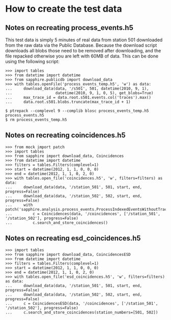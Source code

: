 How to create the test data
===========================


Notes on recreating process_events.h5
----------------------------------

This test data is simply 5 minutes of real data from station 501
downloaded from the raw data via the Public Database.
Because the download script downloads all blobs those need to be removed
after downloading, and the file repacked otherwise you are left with
60MB of data. This can be done using the following script:

    >>> import tables
    >>> from datetime import datetime
    >>> from sapphire.publicdb import download_data
    >>> with tables.openFile('process_events_temp.h5', 'w') as data:
    ...     download_data(data, '/s501', 501, datetime(2010, 9, 1),
    ...                   datetime(2010, 9, 1, 0, 5), get_blobs=True)
    ...     max_trace_id = data.root.s501.events.col('traces').max()
    ...     data.root.s501.blobs.truncate(max_trace_id + 1)

    $ ptrepack --complevel 9 --complib blosc process_events_temp.h5 process_events.h5
    $ rm process_events_temp.h5


Notes on recreating coincidences.h5
---------------------------------------

    >>> from mock import patch
    >>> import tables
    >>> from sapphire import download_data, Coincidences
    >>> from datetime import datetime
    >>> filters = tables.Filters(complevel=1)
    >>> start = datetime(2012, 1, 1, 0, 0, 0)
    >>> end = datetime(2012, 1, 1, 0, 2, 0)
    >>> with tables.open_file('coincidences.h5', 'w', filters=filters) as data:
    ...     download_data(data, '/station_501', 501, start, end, progress=False)
    ...     download_data(data, '/station_502', 502, start, end, progress=False)
    ...     with patch('sapphire.analysis.process_events.ProcessIndexedEventsWithoutTraces'):
    ...         c = Coincidences(data, '/coincidences', ['/station_501', '/station_502'], progress=False)
    ...         c.search_and_store_coincidences()


Notes on recreating esd_coincidences.h5
---------------------------------------

    >>> import tables
    >>> from sapphire import download_data, CoincidencesESD
    >>> from datetime import datetime
    >>> filters = tables.Filters(complevel=1)
    >>> start = datetime(2012, 1, 1, 0, 0, 0)
    >>> end = datetime(2012, 1, 1, 0, 2, 0)
    >>> with tables.open_file('esd_coincidences.h5', 'w', filters=filters) as data:
    ...     download_data(data, '/station_501', 501, start, end, progress=False)
    ...     download_data(data, '/station_502', 502, start, end, progress=False)
    ...     c = CoincidencesESD(data, '/coincidences', ['/station_501', '/station_502'], progress=False)
    ...     c.search_and_store_coincidences(station_numbers=[501, 502])
